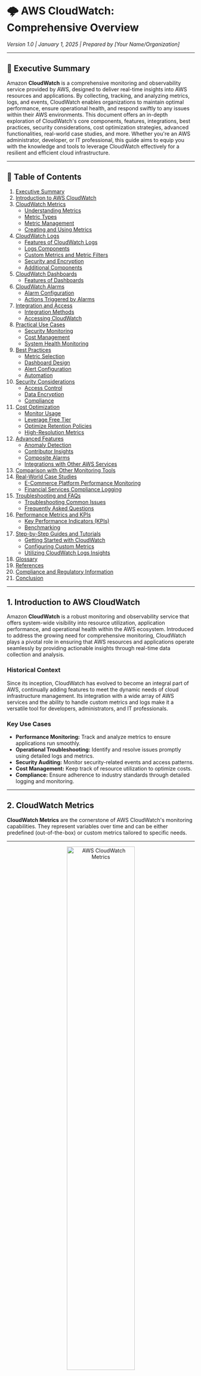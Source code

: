 # 🌩️ **AWS CloudWatch: Comprehensive Overview**

_Version 1.0 | January 1, 2025 | Prepared by [Your Name/Organization]_

---

## 📝 Executive Summary

Amazon **CloudWatch** is a comprehensive monitoring and observability service provided by AWS, designed to deliver real-time insights into AWS resources and applications. By collecting, tracking, and analyzing metrics, logs, and events, CloudWatch enables organizations to maintain optimal performance, ensure operational health, and respond swiftly to any issues within their AWS environments. This document offers an in-depth exploration of CloudWatch's core components, features, integrations, best practices, security considerations, cost optimization strategies, advanced functionalities, real-world case studies, and more. Whether you're an AWS administrator, developer, or IT professional, this guide aims to equip you with the knowledge and tools to leverage CloudWatch effectively for a resilient and efficient cloud infrastructure.

---

## 📑 Table of Contents

1. [Executive Summary](#-executive-summary)
2. [Introduction to AWS CloudWatch](#1-introduction-to-aws-cloudwatch)
3. [CloudWatch Metrics](#2-cloudwatch-metrics)
   - [Understanding Metrics](#21-understanding-metrics)
   - [Metric Types](#22-metric-types)
   - [Metric Management](#23-metric-management)
   - [Creating and Using Metrics](#24-creating-and-using-metrics)
4. [CloudWatch Logs](#3-cloudwatch-logs)
   - [Features of CloudWatch Logs](#31-features-of-cloudwatch-logs)
   - [Logs Components](#32-logs-components)
   - [Custom Metrics and Metric Filters](#33-custom-metrics-and-metric-filters)
   - [Security and Encryption](#34-security-and-encryption)
   - [Additional Components](#35-additional-components)
5. [CloudWatch Dashboards](#4-cloudwatch-dashboards)
   - [Features of Dashboards](#41-features-of-dashboards)
6. [CloudWatch Alarms](#5-cloudwatch-alarms)
   - [Alarm Configuration](#51-alarm-configuration)
   - [Actions Triggered by Alarms](#52-actions-triggered-by-alarms)
7. [Integration and Access](#6-integration-and-access)
   - [Integration Methods](#61-integration-methods)
   - [Accessing CloudWatch](#62-accessing-cloudwatch)
8. [Practical Use Cases](#7-practical-use-cases)
   - [Security Monitoring](#71-security-monitoring)
   - [Cost Management](#72-cost-management)
   - [System Health Monitoring](#73-system-health-monitoring)
9. [Best Practices](#8-best-practices)
   - [Metric Selection](#81-metric-selection)
   - [Dashboard Design](#82-dashboard-design)
   - [Alert Configuration](#83-alert-configuration)
   - [Automation](#84-automation)
10. [Security Considerations](#9-security-considerations)
    - [Access Control](#91-access-control)
    - [Data Encryption](#92-data-encryption)
    - [Compliance](#93-compliance)
11. [Cost Optimization](#10-cost-optimization)
    - [Monitor Usage](#101-monitor-usage)
    - [Leverage Free Tier](#102-leverage-free-tier)
    - [Optimize Retention Policies](#103-optimize-retention-policies)
    - [High-Resolution Metrics](#104-high-resolution-metrics)
12. [Advanced Features](#11-advanced-features)
    - [Anomaly Detection](#111-anomaly-detection)
    - [Contributor Insights](#112-contributor-insights)
    - [Composite Alarms](#113-composite-alarms)
    - [Integrations with Other AWS Services](#114-integrations-with-other-aws-services)
13. [Comparison with Other Monitoring Tools](#12-comparison-with-other-monitoring-tools)
14. [Real-World Case Studies](#13-real-world-case-studies)
    - [E-Commerce Platform Performance Monitoring](#131-e-commerce-platform-performance-monitoring)
    - [Financial Services Compliance Logging](#132-financial-services-compliance-logging)
15. [Troubleshooting and FAQs](#14-troubleshooting-and-faqs)
    - [Troubleshooting Common Issues](#141-troubleshooting-common-issues)
    - [Frequently Asked Questions](#142-frequently-asked-questions)
16. [Performance Metrics and KPIs](#15-performance-metrics-and-kpis)
    - [Key Performance Indicators (KPIs)](#151-key-performance-indicators-kpis)
    - [Benchmarking](#152-benchmarking)
17. [Step-by-Step Guides and Tutorials](#16-step-by-step-guides-and-tutorials)
    - [Getting Started with CloudWatch](#161-getting-started-with-cloudwatch)
    - [Configuring Custom Metrics](#162-configuring-custom-metrics)
    - [Utilizing CloudWatch Logs Insights](#163-utilizing-cloudwatch-logs-insights)
18. [Glossary](#17-glossary)
19. [References](#18-references)
20. [Compliance and Regulatory Information](#19-compliance-and-regulatory-information)
21. [Conclusion](#20-conclusion)

---

## 1. Introduction to AWS CloudWatch

Amazon **CloudWatch** is a robust monitoring and observability service that offers system-wide visibility into resource utilization, application performance, and operational health within the AWS ecosystem. Introduced to address the growing need for comprehensive monitoring, CloudWatch plays a pivotal role in ensuring that AWS resources and applications operate seamlessly by providing actionable insights through real-time data collection and analysis.

### Historical Context

Since its inception, CloudWatch has evolved to become an integral part of AWS, continually adding features to meet the dynamic needs of cloud infrastructure management. Its integration with a wide array of AWS services and the ability to handle custom metrics and logs make it a versatile tool for developers, administrators, and IT professionals.

### Key Use Cases

- **Performance Monitoring:** Track and analyze metrics to ensure applications run smoothly.
- **Operational Troubleshooting:** Identify and resolve issues promptly using detailed logs and metrics.
- **Security Auditing:** Monitor security-related events and access patterns.
- **Cost Management:** Keep track of resource utilization to optimize costs.
- **Compliance:** Ensure adherence to industry standards through detailed logging and monitoring.

---

## 2. CloudWatch Metrics

**CloudWatch Metrics** are the cornerstone of AWS CloudWatch's monitoring capabilities. They represent variables over time and can be either predefined (out-of-the-box) or custom metrics tailored to specific needs.

---

<div style="text-align: center;">
    <img src="images/cloudwatch-metrics.png" alt="AWS CloudWatch Metrics" style="border-radius: 10px; width: 60%;" />
</div>

---

### 2.1. Understanding Metrics

- **Metric:** A time-ordered set of data points representing the value of a variable over a specific period.

  - **Examples:** `CPUUtilization`, `NetworkIn`, `DiskWriteBytes` (for EC2 instances).

- **Namespace:** A container for metrics, categorizing them by service or application.

  - **Examples:** `AWS/EC2`, `AWS/Lambda`.

- **Datapoint:** An individual data point within a metric, consisting of:

  - **Timestamp**
  - **Value**
  - **Unit of Measure** (optional)

- **Dimension:** A name/value pair that uniquely identifies a metric.
  - **Examples:**
    - `Name: InstanceId`, `Value: i-222222222`
    - `AutoScalingGroupName`, `ImageId`, `InstanceType`

### 2.2. Metric Types

- **Out-of-the-Box Metrics:** Default metrics provided by AWS services.
- **Custom Metrics:** User-defined metrics created from various sources within AWS, on-premises, or external environments.
  - **Example:** Number of rejected TCP/IP packets in a specific VPC, Subnet, or ENI.

#### 2.2.1. Metric Granularity

CloudWatch offers two levels of metric granularity:

- **Standard Metrics:** Collected at 1-minute intervals, suitable for most monitoring needs.
- **High-Resolution Metrics:** Collected at intervals as low as 1 second, ideal for applications requiring near real-time monitoring and rapid response times.

**Best Practices:**

- **Select Relevant Metrics:** Focus on metrics that directly impact application performance and user experience.
- **Avoid Metric Overload:** Limit the number of custom metrics to prevent excessive costs and maintain clarity.
- **Use Aggregation Wisely:** Aggregate metrics where appropriate to simplify monitoring and analysis.

### 2.3. Metric Management

- **Ingestion, Storage, and Management:**

  - Metrics are ingested, stored, and managed within CloudWatch.

- **Access Methods:**

  - **Console UI**
  - **CLI (Command Line Interface)**
  - **API**
  - **Dashboards**
  - **Anomaly Detection**

- **Regional Scope:**

  - Metrics exist only in the region where they are created.

- **Access Interface:**
  - Accessible through a VPC interface endpoint.

### 2.4. Creating and Using Metrics

- **Dashboards:**

  - Create dashboards to monitor frequently observed metrics.
  - Metrics can be aggregated from different AWS regions and accounts.

- **Alarms:**
  - Set up alarms to react to specific metric conditions.
  - Alarms can notify or perform automated actions based on metric thresholds.

---

## 3. CloudWatch Logs

**CloudWatch Logs** is a robust logging service within CloudWatch that facilitates the monitoring, storage, and access of log files from both AWS and non-AWS sources.

### 3.1. Features of CloudWatch Logs

- **Centralized Logging:**

  - Consolidates logs from all systems, applications, and AWS services into a single, scalable service.

- **Storage:**

  - Logs are stored securely, with storage being a chargeable component.

- **Log Management:**

  - View logs as a single, consistent flow of time-ordered events.
  - Sort, query, and filter logs for specific error codes or patterns.
  - Archive logs securely for future reference.

- **Advanced Querying:**
  - Use **CloudWatch Logs Insights** for creating custom queries and visualizing log data in dashboards.

### 3.2. Logs Components

---

<div style="text-align: center;">
    <img src="images/logs-components.png" alt="CloudWatch Logs Components" style="border-radius: 10px; width: 60%;">
</div>

---

#### 3.2.1. Log Events

- **Definition:** Individual records of activity captured by CloudWatch Logs.
- **Sources:** Generated by AWS resources or applications (e.g., system logs, application logs, access logs).

#### 3.2.2. Log Streams

- **Definition:** A sequence of log events sharing the same source.
- **Organization:** Each log stream belongs to a **log group**.
- **Example Structure:**
  - **Log Group:** `ApplicationLogs`
    - **Log Stream:** `EC2_Instance_1`
    - **Log Stream:** `EC2_Instance_2`
    - **Log Stream:** `EC2_Instance_3`

#### 3.2.3. Log Groups

- **Definition:** Collections of log streams sharing the same properties (e.g., retention, monitoring, access control).
- **Retention Period:** Defines how long log events are stored before automatic deletion.
  - **Configurable Range:** From 1 day to 10 years.
  - **Default:** Logs are stored indefinitely.
  - **Configuration:** Set at the log group level.

### 3.3. Custom Metrics and Metric Filters

---

<div style="text-align: center;">
    <img src="images/logs-custom-filtered-metric.png" alt="Custom Metrics Filter" style="border-radius: 10px; width: 60%;">
</div>

---

- **Metric Filters:**

  - Configured at the log group level.
  - Create custom CloudWatch metrics based on specific log patterns or terms.
  - **Functionality:** When a searched term is found in logs, CloudWatch Logs reports the data to the specified metric.

- **Resolution:**

  - **Standard Resolution:** Metric data is sent to CloudWatch every minute.
  - **High Resolution:** Configurable to 1, 5, 10, or 30 seconds (additional cost).

- **Data Flexibility:**
  - Feed metric data values up to 2 weeks in the past and up to 2 hours in the future.

### 3.4. Security and Encryption

- **Data Encryption:**
  - **In-Transit:** CloudWatch Logs encrypts data during transmission using TLS protocols.
  - **At-Rest:** Enable encryption for CloudWatch Logs at the log group level using AWS KMS keys to protect sensitive log data.

### 3.5. Additional Components

- **CloudWatch Logs Insights:**

  - **Purpose:** Interactive search and analysis of log data.
  - **Features:** Includes a specialized query language with powerful commands.
  - **Use Case:** Efficiently respond to operational issues by analyzing log data.

- **CloudWatch Logs Agent:**
  - **Requirement:** Must be installed on Amazon EC2 instances and on-premises servers.
  - **Function:** Collects logs and sends them to CloudWatch Logs.

---

## 4. CloudWatch Dashboards

**CloudWatch Dashboards** provide a customizable and centralized way to visualize and present specific metrics that require continuous monitoring.

### 4.1. Features of Dashboards

- **Automatic Dashboards:**

  - Pre-configured dashboards for AWS services.

- **Custom Dashboards:**

  - Create personalized dashboards to display selected metrics.
  - **Flexibility:** Combine metrics from different AWS regions and accounts.

- **Global Resources:**

  - Dashboards are accessible globally within the AWS environment.

- **Sharing Options:**

  - Share dashboards publicly or with specific users (e.g., SSO users).
  - Provide access via email lists with username/password credentials.

- **Pricing:**
  - **Free Tier:** Up to 3 dashboards.
  - **Paid Tier:** Monthly charges apply per additional dashboard.

---

## 5. CloudWatch Alarms

**CloudWatch Alarms** enable proactive monitoring by watching specific metrics and triggering actions based on defined thresholds.

### 5.1. Alarm Configuration

- **Scope:**

  - Monitor a single CloudWatch metric or a custom metric.
  - Use regular expressions based on multiple metrics.

- **Alarm States:**
  - **OK:** Metric is within the normal range.
  - **ALARM:** Metric has breached the defined threshold.
  - **INSUFFICIENT_DATA:** Not enough data to determine the state.

### 5.2. Actions Triggered by Alarms

- **Auto-Scaling:** Automatically adjust the number of resources based on demand.
- **EC2 Actions:** Recover, start, reboot, or terminate EC2 instances.
- **Notifications:** Send alerts to an SNS (Simple Notification Service) topic.
  > **Note:** CloudWatch Alarms cannot invoke a Lambda function directly.

---

## 6. Integration and Access

### 6.1. Integration Methods

- **AWS Service Integration:**

  - Integrate with the AWS management plane for seamless monitoring.

- **Agent Integration:**

  - **Example:** EC2 instances can use the CloudWatch Agent for richer metrics.

- **On-Premises Integration:**

  - Utilize the CloudWatch Agent or API to send custom metrics from on-premises systems.

- **Application Integration:**
  - Use APIs or agents to create custom metrics from application data.

### 6.2. Accessing CloudWatch

- **Interfaces:**
  - **Console UI:** Web-based interface for managing CloudWatch resources.
  - **CLI:** Command Line Interface for scripting and automation.
  - **API:** Programmatic access for integrating with other tools and services.
  - **VPC Interface Endpoint:** Secure access within a Virtual Private Cloud.

---

## 7. Practical Use Cases

### 7.1. Security Monitoring

- **Example:** Report on an AWS Account’s root user sign-in events to monitor unauthorized access attempts.

### 7.2. Cost Management

- **Example:** Set up billing alarms to track and control AWS spending.

### 7.3. System Health Monitoring

- **Example:** Collect and track metrics to monitor the health of an entire system’s resources, ensuring optimal performance and availability.

---

## 8. Best Practices

### 8.1. Metric Selection

- **Align with Objectives:** Select metrics that directly reflect business and application performance goals.
- **Balance Granularity:** Use standard metrics for general monitoring and high-resolution metrics for critical applications.

### 8.2. Dashboard Design

- **Clarity:** Organize dashboards logically, grouping related metrics together.
- **Visualization:** Use appropriate graph types (e.g., line charts for trends, bar charts for comparisons).
- **Interactivity:** Incorporate features like drill-downs for detailed analysis.

### 8.3. Alert Configuration

- **Meaningful Thresholds:** Set thresholds based on historical data and acceptable performance ranges.
- **Reduce Noise:** Implement multi-condition alarms to avoid alert fatigue from false positives.
- **Escalation Policies:** Define clear escalation paths for critical alerts.

### 8.4. Automation

- **Automated Responses:** Use CloudWatch Alarms to trigger auto-scaling or recovery actions.
- **Integration with CI/CD:** Incorporate monitoring into continuous integration and deployment pipelines for proactive issue detection.

---

## 9. Security Considerations

### 9.1. Access Control

- **IAM Policies:** Define granular IAM policies to control who can view, create, or modify CloudWatch resources.
- **Role-Based Access:** Utilize IAM roles to assign permissions based on job functions, minimizing the risk of unauthorized access.

### 9.2. Data Encryption

- **In-Transit Encryption:** CloudWatch encrypts data during transmission using TLS protocols.
- **At-Rest Encryption:** Enable encryption for CloudWatch Logs at the log group level using AWS KMS keys to protect sensitive log data.

### 9.3. Compliance

- **Regulatory Standards:** Configure CloudWatch to meet compliance requirements such as GDPR, HIPAA, and PCI-DSS by ensuring proper data handling and retention policies.
- **Audit Trails:** Use CloudWatch Logs to maintain audit trails for monitoring access and changes to critical resources.

---

## 10. Cost Optimization

### 10.1. Monitor Usage

- **Regular Audits:** Periodically review your CloudWatch metrics and logs usage to identify unused or underutilized resources.
- **Billing Alerts:** Set up billing alarms to monitor CloudWatch-related expenses and receive notifications when costs approach predefined thresholds.

### 10.2. Leverage Free Tier

- **Strategic Utilization:** Maximize the use of the free tier by consolidating metrics and logs where possible.
- **Evaluate Needs:** Assess which metrics are essential and which can be deprecated to stay within the free tier limits.

### 10.3. Optimize Retention Policies

- **Retention Strategy:** Align log retention periods with business and compliance requirements to avoid unnecessary storage costs.
- **Automated Deletion:** Implement automated log deletion policies for non-essential data to minimize storage expenses.

### 10.4. High-Resolution Metrics

- **Selective Use:** Apply high-resolution metrics only to critical applications that require detailed monitoring.
- **Cost-Benefit Analysis:** Weigh the benefits of high-resolution monitoring against the associated costs to ensure financial efficiency.

---

## 11. Advanced Features

### 11.1. Anomaly Detection

CloudWatch Anomaly Detection leverages machine learning to model normal metric behavior and automatically detect deviations. This proactive feature helps in identifying issues before they impact system performance, reducing downtime and enhancing reliability.

### 11.2. Contributor Insights

Contributor Insights provides real-time analysis of log data to identify top contributors affecting system performance. By visualizing the key drivers behind specific metrics, organizations can quickly pinpoint and address performance bottlenecks.

### 11.3. Composite Alarms

Composite Alarms allow the creation of alarms based on the combination of multiple individual alarms. This feature enables more sophisticated monitoring strategies, where actions can be triggered only when a specific combination of conditions is met, reducing alert fatigue and improving response accuracy.

### 11.4. Integrations with Other AWS Services

CloudWatch seamlessly integrates with various AWS services to provide a unified monitoring and management experience:

- **AWS Lambda:** Automate responses to specific events by triggering Lambda functions based on CloudWatch Alarms.
- **Amazon SNS:** Enable notifications and alerts by sending messages to SNS topics, which can then distribute them via email, SMS, or other protocols.
- **AWS Systems Manager:** Integrate for comprehensive resource management and automation, allowing for tasks like patch management and configuration updates based on monitoring data.
- **Third-Party Tools:** Connect with visualization and monitoring tools like Grafana to create more sophisticated dashboards and gain deeper insights into system performance.

---

## 12. Comparison with Other Monitoring Tools

While AWS CloudWatch offers a comprehensive set of monitoring and logging capabilities tailored for AWS environments, it is essential to understand how it compares with other popular monitoring tools:

- **Datadog:** A third-party monitoring service that provides extensive integrations and advanced analytics. While Datadog excels in multi-cloud environments and offers detailed dashboards, CloudWatch is more tightly integrated with AWS services and may offer better native performance metrics for AWS resources.

- **New Relic:** Known for its application performance monitoring (APM) capabilities, New Relic provides deep insights into application performance. CloudWatch, however, offers broader infrastructure monitoring within AWS, with additional capabilities like logs and events integration.

- **Prometheus:** An open-source monitoring tool that is highly customizable and widely used in Kubernetes environments. While Prometheus offers flexibility and strong community support, CloudWatch provides a managed service with seamless AWS integration, reducing the overhead of maintaining the monitoring infrastructure.

Choosing between these tools depends on specific organizational needs, existing infrastructure, and the level of integration required with AWS services.

---

## 13. Real-World Case Studies

### 13.1. E-Commerce Platform Performance Monitoring

**Challenge:** An e-commerce company experienced intermittent downtime during peak traffic periods, leading to lost sales and customer dissatisfaction.

**Solution:**

- **Implementation:** Deployed CloudWatch to monitor key metrics such as `CPUUtilization`, `NetworkIn`, and `RequestCount` for their EC2 instances and load balancers.
- **Dashboards:** Created custom dashboards to visualize real-time performance data across multiple regions.
- **Alarms:** Configured alarms to trigger auto-scaling policies when CPU usage exceeded 80%, ensuring sufficient resources during traffic spikes.
- **Anomaly Detection:** Enabled anomaly detection on critical metrics to identify unusual traffic patterns early.

**Outcome:** Improved system resilience and scalability, reducing downtime by 90% and enhancing customer satisfaction during high-traffic events.

### 13.2. Financial Services Compliance Logging

**Challenge:** A financial services firm needed to comply with stringent regulatory requirements for log retention and security.

**Solution:**

- **Implementation:** Utilized CloudWatch Logs to centralize and securely store all application and system logs.
- **Retention Policies:** Configured log groups with retention periods aligned with regulatory standards, ensuring logs were retained for the required duration.
- **Encryption:** Enabled encryption at rest using AWS KMS to protect sensitive log data.
- **Access Control:** Applied strict IAM policies to restrict access to logs, ensuring only authorized personnel could view or manage them.

**Outcome:** Achieved full compliance with regulatory requirements, enhanced log security, and streamlined audit processes.

---

## 14. Troubleshooting and FAQs

### 14.1. Troubleshooting Common Issues

**Issue:** Metrics are not appearing in the CloudWatch console.

- **Solution:**
  - Verify that the metrics are being sent to the correct AWS region.
  - Ensure that the appropriate IAM permissions are in place.
  - Check if the CloudWatch Agent is properly installed and configured.

**Issue:** Alarms are not triggering as expected.

- **Solution:**
  - Check the alarm configuration for correct threshold settings.
  - Ensure that the monitored metrics are being updated regularly.
  - Verify that the actions associated with the alarm are correctly configured.

**Issue:** High costs associated with CloudWatch usage.

- **Solution:**
  - Review the number of custom and high-resolution metrics being used.
  - Optimize log retention policies to reduce storage costs.
  - Utilize the free tier effectively and eliminate unnecessary metrics.

### 14.2. Frequently Asked Questions

**Q1:** How can I reduce the cost of using CloudWatch?

- **A:** Optimize your usage by selecting only necessary metrics, utilizing the free tier effectively, and setting appropriate log retention policies.

**Q2:** Can CloudWatch monitor on-premises servers?

- **A:** Yes, by installing the CloudWatch Agent on on-premises servers, you can collect and send metrics and logs to CloudWatch for centralized monitoring.

**Q3:** Is it possible to share CloudWatch dashboards with external stakeholders?

- **A:** Yes, CloudWatch dashboards can be shared publicly or with specific users, such as SSO users, by providing appropriate access permissions.

**Q4:** Can CloudWatch Alarms trigger AWS Lambda functions?

- **A:** Direct invocation of Lambda functions by CloudWatch Alarms is not supported. However, you can use Amazon SNS to send notifications, which can then trigger Lambda functions.

**Q5:** How do I set up log retention policies in CloudWatch Logs?

- **A:** Retention policies can be configured at the log group level within the CloudWatch Logs console, allowing you to set the desired retention period from 1 day to 10 years.

---

## 15. Performance Metrics and KPIs

### 15.1. Key Performance Indicators (KPIs)

- **System Uptime:** Measure the availability of critical AWS resources using uptime metrics.
- **Latency:** Track response times of applications to ensure optimal performance.
- **Error Rates:** Monitor the frequency of errors or failures in applications to identify and address issues promptly.
- **Resource Utilization:** Assess CPU, memory, and network usage to optimize resource allocation and cost-efficiency.

### 15.2. Benchmarking

Organizations can establish performance benchmarks based on historical data and industry standards. For example:

- **Uptime Goal:** Maintain 99.99% uptime for mission-critical services.
- **Latency Target:** Keep API response times under 200 milliseconds.
- **Error Rate Threshold:** Limit application error rates to below 0.1%.

By continuously monitoring these KPIs with CloudWatch, organizations can ensure they meet their performance and reliability objectives.

---

## 16. Step-by-Step Guides and Tutorials

### 16.1. Getting Started with CloudWatch

**Step 1:** **Create a CloudWatch Dashboard**

1. Navigate to the CloudWatch console.
2. Click on "Dashboards" in the navigation pane.
3. Select "Create dashboard" and provide a name.
4. Add widgets to display desired metrics and configure their layout.

**Step 2:** **Set Up a CloudWatch Alarm**

1. In the CloudWatch console, go to "Alarms" and click "Create alarm."
2. Choose the metric you want to monitor.
3. Define the threshold and conditions for the alarm.
4. Select actions to take when the alarm state changes (e.g., send a notification).

### 16.2. Configuring Custom Metrics

**Example:** Sending a Custom Metric Using the AWS CLI

```bash
aws cloudwatch put-metric-data \
  --metric-name PageLoadTime \
  --namespace "MyApp/Performance" \
  --unit Seconds \
  --value 1.23 \
  --dimensions InstanceId=i-1234567890abcdef0
```

**Step-by-Step:**

1. Open your terminal or command prompt.
2. Execute the above command, replacing `PageLoadTime`, `MyApp/Performance`, `1.23`, and `InstanceId` with your specific metric details.
3. Verify the metric appears in the CloudWatch console under the specified namespace.

### 16.3. Utilizing CloudWatch Logs Insights

**Tutorial: Querying Logs with CloudWatch Logs Insights!**

1. Navigate to the CloudWatch console and select "Logs Insights."
2. Choose the log group you want to query.
3. Enter a query using the Logs Insights query language, for example:

   ```sql
   fields @timestamp, @message
   | filter @message like /ERROR/
   | sort @timestamp desc
   | limit 20
   ```

4. Run the query to retrieve and analyze the filtered log events.

---

## 17. Glossary

- **EC2 (Elastic Compute Cloud):** A web service that provides resizable compute capacity in the cloud.
- **KMS (Key Management Service):** A managed service that makes it easy to create and control encryption keys.
- **SNS (Simple Notification Service):** A fully managed messaging service for both application-to-application and application-to-person communication.
- **VPC (Virtual Private Cloud):** A virtual network dedicated to your AWS account, enabling you to launch AWS resources in a logically isolated section of the AWS cloud.
- **IAM (Identity and Access Management):** A service that helps you securely control access to AWS resources.
- **TLS (Transport Layer Security):** A cryptographic protocol designed to provide secure communication over a computer network.
- **ENI (Elastic Network Interface):** A virtual network interface that can be attached to an instance in a VPC.
- **API (Application Programming Interface):** A set of rules and protocols for building and interacting with software applications.
- **CLI (Command Line Interface):** A text-based interface used to interact with software and services.
- **Anomaly Detection:** A feature that uses machine learning to identify unusual patterns in metrics.

---

## 18. References

1. [AWS CloudWatch Documentation](https://docs.aws.amazon.com/cloudwatch/)
2. [AWS CloudWatch Best Practices](https://aws.amazon.com/cloudwatch/best-practices/)
3. [AWS Security Documentation](https://docs.aws.amazon.com/security/)
4. [CloudWatch Logs Insights Tutorial](https://aws.amazon.com/cloudwatch/logs-insights/)
5. [AWS IAM Documentation](https://docs.aws.amazon.com/iam/)
6. [AWS KMS Documentation](https://docs.aws.amazon.com/kms/)
7. [AWS SNS Documentation](https://docs.aws.amazon.com/sns/)
8. [CloudWatch Logs Agent Setup Guide](https://docs.aws.amazon.com/AmazonCloudWatch/latest/logs/QuickStartEC2Instance.html)
9. [AWS Compliance Programs](https://aws.amazon.com/compliance/programs/)

---

## 19. Compliance and Regulatory Information

AWS CloudWatch complies with several industry standards and certifications, including ISO 27001, SOC 1, SOC 2, and PCI-DSS. These certifications ensure that CloudWatch meets stringent security and compliance requirements, making it suitable for use in regulated industries such as finance and healthcare. Additionally, CloudWatch offers data residency options, allowing organizations to store log and metric data in specific AWS regions to comply with regional data protection laws.

### Data Residency

Organizations can choose to store their CloudWatch data in specific AWS regions to adhere to data residency requirements. This ensures that data does not leave designated geographic boundaries, supporting compliance with regional data protection regulations like GDPR in Europe or CCPA in California.

### Compliance Certifications

- **ISO 27001:** International standard for information security management.
- **SOC 1, SOC 2:** Standards for reporting on controls at service organizations.
- **PCI-DSS:** Security standard for organizations that handle credit card information.

By leveraging CloudWatch's compliance features, organizations can confidently manage their monitoring and logging needs while adhering to necessary regulatory frameworks.

---

## 20. Conclusion

Amazon **CloudWatch** is an indispensable tool for AWS users, providing comprehensive monitoring, logging, and alerting capabilities. By leveraging CloudWatch's robust features—such as metrics tracking, log management, customizable dashboards, and proactive alarms—organizations can maintain optimal performance, ensure operational health, and respond swiftly to any issues within their AWS environments.

Embracing CloudWatch's full potential enables businesses to gain deep insights into their infrastructure and applications, driving informed decisions and fostering a resilient cloud infrastructure. With continuous enhancements and integrations, CloudWatch remains a cornerstone of effective cloud management, empowering organizations to thrive in dynamic and scalable environments.
